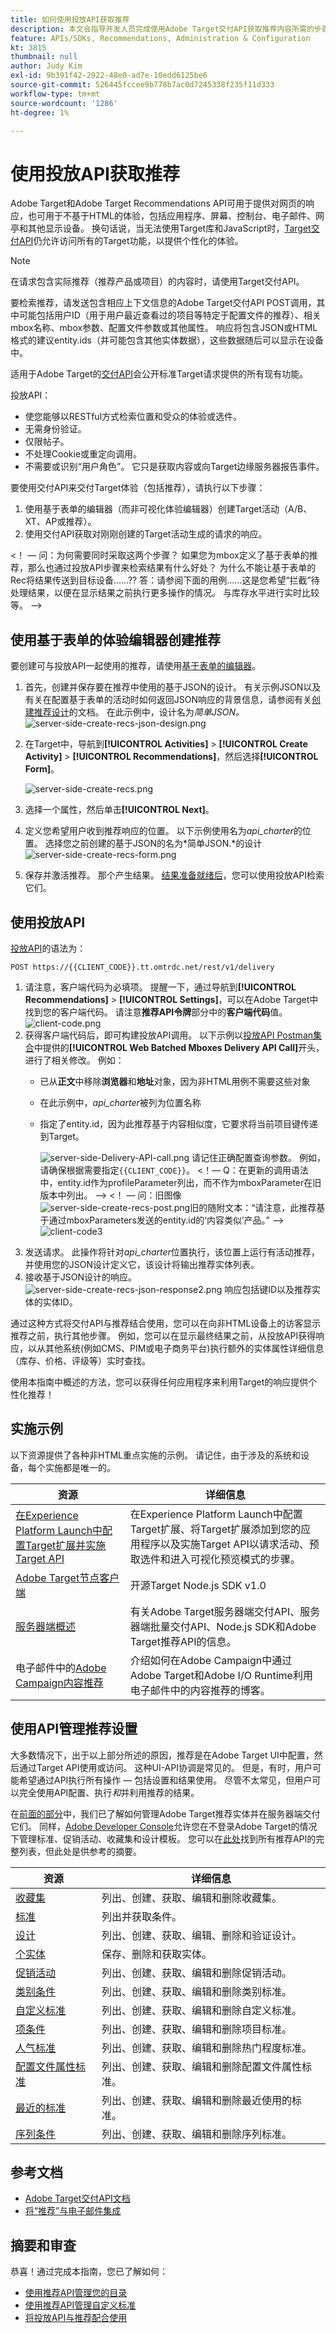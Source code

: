 ```yaml
---
title: 如何使用投放API获取推荐
description: 本文会指导开发人员完成使用Adobe Target交付API获取推荐内容所需的步骤。
feature: APIs/SDKs, Recommendations, Administration & Configuration
kt: 3815
thumbnail: null
author: Judy Kim
exl-id: 9b391f42-2922-48e0-ad7e-10edd6125be6
source-git-commit: 526445fccee9b778b7ac0d7245338f235f11d333
workflow-type: tm+mt
source-wordcount: '1286'
ht-degree: 1%

---
```


# 使用投放API获取推荐

Adobe Target和Adobe Target Recommendations API可用于提供对网页的响应，也可用于不基于HTML的体验，包括应用程序、屏幕、控制台、电子邮件、网亭和其他显示设备。 换句话说，当无法使用Target库和JavaScript时，[Target交付API](/help/dev/implement/delivery-api/overview.md)仍允许访问所有的Target功能，以提供个性化的体验。

>[!NOTE]
>
>在请求包含实际推荐（推荐产品或项目）的内容时，请使用Target交付API。

要检索推荐，请发送包含相应上下文信息的Adobe Target交付API POST调用，其中可能包括用户ID（用于用户最近查看过的项目等特定于配置文件的推荐）、相关mbox名称、mbox参数、配置文件参数或其他属性。 响应将包含JSON或HTML格式的建议entity.ids（并可能包含其他实体数据），这些数据随后可以显示在设备中。

适用于Adobe Target的[交付API](/help/dev/implement/delivery-api/overview.md)会公开标准Target请求提供的所有现有功能。

投放API：

* 使您能够以RESTful方式检索位置和受众的体验或选件。
* 无需身份验证。
* 仅限帖子。
* 不处理Cookie或重定向调用。
* 不需要或识别“用户角色”。 它只是获取内容或向Target边缘服务器报告事件。

要使用交付API来交付Target体验（包括推荐），请执行以下步骤：

1. 使用基于表单的编辑器（而非可视化体验编辑器）创建Target活动（A/B、XT、AP或推荐）。
1. 使用交付API获取对刚刚创建的Target活动生成的请求的响应。

&lt;！ — 问：为何需要同时采取这两个步骤？ 如果您为mbox定义了基于表单的推荐，那么也通过投放API步骤来检索结果有什么好处？ 为什么不能让基于表单的Rec将结果传送到目标设备……?? 答：请参阅下面的用例……这是您希望“拦截”待处理结果，以便在显示结果之前执行更多操作的情况。 与库存水平进行实时比较等。 —>

## 使用基于表单的体验编辑器创建推荐

要创建可与投放API一起使用的推荐，请使用[基于表单的编辑器](https://experienceleague.adobe.com/docs/target/using/experiences/form-experience-composer.html)。

1. 首先，创建并保存要在推荐中使用的基于JSON的设计。 有关示例JSON以及有关在配置基于表单的活动时如何返回JSON响应的背景信息，请参阅有关[创建推荐设计](https://experienceleague.adobe.com/docs/target/using/recommendations/recommendations-design/create-design.html)的文档。 在此示例中，设计名为&#x200B;*简单JSON。*
   ![server-side-create-recs-json-design.png](assets/server-side-create-recs-json-design.png)

1. 在Target中，导航到&#x200B;**[!UICONTROL Activities]** > **[!UICONTROL Create Activity]** > **[!UICONTROL Recommendations]**，然后选择&#x200B;**[!UICONTROL Form]**。

   ![server-side-create-recs.png](assets/server-side-create-recs.png)

1. 选择一个属性，然后单击&#x200B;**[!UICONTROL Next]**。
1. 定义您希望用户收到推荐响应的位置。 以下示例使用名为&#x200B;*api_charter*&#x200B;的位置。 选择您之前创建的基于JSON的名为&#x200B;*简单JSON.*的设计
   ![server-side-create-recs-form.png](assets/server-side-create-recs-form1.png)
1. 保存并激活推荐。 那个产生结果。 [结果准备就绪后](https://experienceleague.adobe.com/docs/target/using/recommendations/recommendations-activity/previewing-and-launching-your-recommendations-activity.html)，您可以使用投放API检索它们。

## 使用投放API

[投放API](/help/dev/implement/delivery-api/overview.md)的语法为：

`POST https://{{CLIENT_CODE}}.tt.omtrdc.net/rest/v1/delivery`

1. 请注意，客户端代码为必填项。 提醒一下，通过导航到&#x200B;**[!UICONTROL Recommendations]** > **[!UICONTROL Settings]**，可以在Adobe Target中找到您的客户端代码。 请注意&#x200B;**推荐API令牌**&#x200B;部分中的&#x200B;**客户端代码**&#x200B;值。
   ![client-code.png](assets/client-code.png)
1. 获得客户端代码后，即可构建投放API调用。 以下示例以[投放API Postman集合](../../implement/delivery-api/overview.md/#section/Getting-Started/Postman-Collection)中提供的&#x200B;**[!UICONTROL Web Batched Mboxes Delivery API Call]**&#x200B;开头，进行了相关修改。 例如：
   * 已从&#x200B;**正文**&#x200B;中移除&#x200B;**浏览器**&#x200B;和&#x200B;**地址**&#x200B;对象，因为非HTML用例不需要这些对象
   * 在此示例中，*api_charter*&#x200B;被列为位置名称
   * 指定了entity.id，因为此推荐基于内容相似度，它要求将当前项目键传递到Target。

     ![server-side-Delivery-API-call.png](assets/server-side-delivery-api-call2.png)
请记住正确配置查询参数。 例如，请确保根据需要指定`{{CLIENT_CODE}}`。 &lt;！— Q：在更新的调用语法中，entity.id作为profileParameter列出，而不作为mboxParameter在旧版本中列出。 —> &lt;！ — 问：旧图像![server-side-create-recs-post.png](assets/server-side-create-recs-post.png)旧的随附文本：“请注意，此推荐基于通过mboxParameters发送的entity.id的‘内容类似’产品。” —>
     ![client-code3](assets/client-code3.png)
1. 发送请求。 此操作将针对&#x200B;*api_charter*&#x200B;位置执行，该位置上运行有活动推荐，并使用您的JSON设计定义它，该设计将输出推荐实体列表。
1. 接收基于JSON设计的响应。
   ![server-side-create-recs-json-response2.png](assets/server-side-create-recs-json-response2.png)
响应包括键ID以及推荐实体的实体ID。

通过这种方式将交付API与推荐结合使用，您可以在向非HTML设备上的访客显示推荐之前，执行其他步骤。 例如，您可以在显示最终结果之前，从投放API获得响应，以从其他系统(例如CMS、PIM或电子商务平台)执行额外的实体属性详细信息（库存、价格、评级等）实时查找。

使用本指南中概述的方法，您可以获得任何应用程序来利用Target的响应提供个性化推荐！

## 实施示例

以下资源提供了各种非HTML重点实施的示例。 请记住，由于涉及的系统和设备，每个实施都是唯一的。

| 资源 | 详细信息 |
| --- | --- |
| [在Experience Platform Launch中配置Target扩展并实施Target API](https://developer.adobe.com/client-sdks/documentation/adobe-target/) | 在Experience Platform Launch中配置Target扩展、将Target扩展添加到您的应用程序以及实施Target API以请求活动、预取选件和进入可视化预览模式的步骤。 |
| [Adobe Target节点客户端](https://www.npmjs.com/package/@adobe/target-nodejs-sdk) | 开源Target Node.js SDK v1.0 |
| [服务器端概述](../../implement/server-side/server-side-overview.md) | 有关Adobe Target服务器端交付API、服务器端批量交付API、Node.js SDK和Adobe Target推荐API的信息。 |
| 电子邮件中的[Adobe Campaign内容推荐](https://medium.com/adobetech/adobe-campaign-content-recommendations-in-email-b51ced771d7f) | 介绍如何在Adobe Campaign中通过Adobe Target和Adobe I/O Runtime利用电子邮件中的内容推荐的博客。 |

## 使用API管理推荐设置

大多数情况下，出于以上部分所述的原因，推荐是在Adobe Target UI中配置，然后通过Target API使用或访问。 这种UI-API协调是常见的。 但是，有时，用户可能希望通过API执行所有操作 — 包括设置和结果使用。 尽管不太常见，但用户可以完全使用API配置、执行&#x200B;*和*&#x200B;并利用推荐的结果。

在[前面的部分](manage-catalog.md)中，我们已了解如何管理Adobe Target推荐实体并在服务器端交付它们。 同样，[Adobe Developer Console](https://developer.adobe.com/console/home)允许您在不登录Adobe Target的情况下管理标准、促销活动、收藏集和设计模板。 您可以在[此处](https://developer.adobe.com/target/administer/recommendations-api/)找到所有推荐API的完整列表，但此处是供参考的摘要。

| 资源 | 详细信息 |
| --- | --- |
| [收藏集](https://developer.adobe.com/target/administer/recommendations-api/#tag/Collections) | 列出、创建、获取、编辑和删除收藏集。 |
| [标准](https://developer.adobe.com/target/administer/recommendations-api/#tag/Criteria) | 列出并获取条件。 |
| [设计](https://developer.adobe.com/target/administer/recommendations-api/#tag/Designs) | 列出、创建、获取、编辑、删除和验证设计。 |
| [个实体](https://developer.adobe.com/target/administer/recommendations-api/#tag/Entities) | 保存、删除和获取实体。 |
| [促销活动](https://developer.adobe.com/target/administer/recommendations-api/#tag/Promotions) | 列出、创建、获取、编辑和删除促销活动。 |
| [类别条件](https://developer.adobe.com/target/administer/recommendations-api/#tag/Category-Criteria) | 列出、创建、获取、编辑和删除类别标准。 |
| [自定义标准](https://developer.adobe.com/target/administer/recommendations-api/#tag/Custom-Criteria) | 列出、创建、获取、编辑和删除自定义标准。 |
| [项条件](https://developer.adobe.com/target/administer/recommendations-api/#tag/Item-Criteria) | 列出、创建、获取、编辑和删除项目标准。 |
| [人气标准](https://developer.adobe.com/target/administer/recommendations-api/#tag/Popularity-Criteria) | 列出、创建、获取、编辑和删除热门程度标准。 |
| [配置文件属性标准](https://developer.adobe.com/target/administer/recommendations-api/#tag/Profile-Attribute-Criteria) | 列出、创建、获取、编辑和删除配置文件属性标准。 |
| [最近的标准](https://developer.adobe.com/target/administer/recommendations-api/#tag/Recent-Criteria) | 列出、创建、获取、编辑和删除最近使用的标准。 |
| [序列条件](https://developer.adobe.com/target/administer/recommendations-api/#tag/Sequence-Criteria) | 列出、创建、获取、编辑和删除序列标准。 |

## 参考文档

* [Adobe Target交付API文档](/help/dev/implement/delivery-api/overview.md)
* [将“推荐”与电子邮件集成](https://experienceleague.adobe.com/docs/target/using/recommendations/recommendations-faq/integrating-recs-email.html)

## 摘要和审查

恭喜！通过完成本指南，您已了解如何：
* [使用推荐API管理您的目录](manage-catalog.md)
* [使用推荐API管理自定义标准](manage-custom-criteria.md)
* [将投放API与推荐配合使用](fetch-recs-server-side-delivery-api.md)
